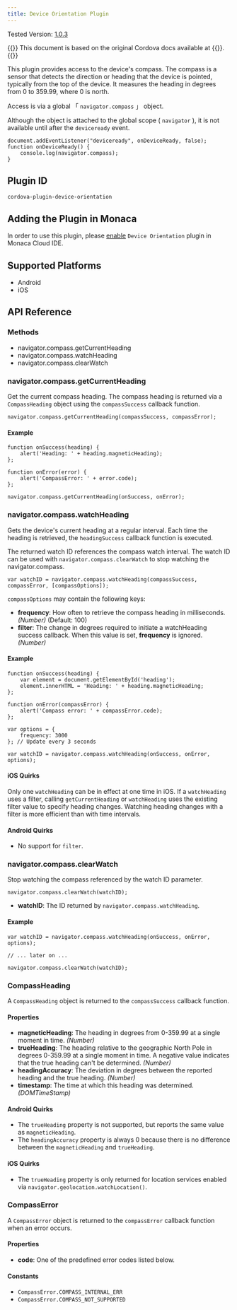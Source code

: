 ```yaml
---
title: Device Orientation Plugin
---
```


Tested Version:
[1.0.3](https://github.com/apache/cordova-plugin-device-orientation/releases/tag/1.0.3)

{{<note>}}
This document is based on the original Cordova docs available at {{<link title="Cordova Docs" href="https://github.com/apache/cordova-plugin-device-orientation">}}.
{{</note>}}

This plugin provides access to the device's compass. The compass is a
sensor that detects the direction or heading that the device is pointed,
typically from the top of the device. It measures the heading in degrees
from 0 to 359.99, where 0 is north.

Access is via a global 「 `navigator.compass` 」 object.

Although the object is attached to the global scope ( `navigator` ), it
is not available until after the `deviceready` event.

    document.addEventListener("deviceready", onDeviceReady, false);
    function onDeviceReady() {
        console.log(navigator.compass);
    }

Plugin ID
---------

    cordova-plugin-device-orientation

Adding the Plugin in Monaca
---------------------------

In order to use this plugin, please [enable](/en/products_guide/monaca_ide/dependencies/cordova_plugin/#add-plugins)
`Device Orientation` plugin in Monaca Cloud IDE.

Supported Platforms
-------------------

-   Android
-   iOS

API Reference
-------------

### Methods

-   navigator.compass.getCurrentHeading
-   navigator.compass.watchHeading
-   navigator.compass.clearWatch

### navigator.compass.getCurrentHeading

Get the current compass heading. The compass heading is returned via a
`CompassHeading` object using the `compassSuccess` callback function.

    navigator.compass.getCurrentHeading(compassSuccess, compassError);

#### Example

    function onSuccess(heading) {
        alert('Heading: ' + heading.magneticHeading);
    };

    function onError(error) {
        alert('CompassError: ' + error.code);
    };

    navigator.compass.getCurrentHeading(onSuccess, onError);

### navigator.compass.watchHeading

Gets the device's current heading at a regular interval. Each time the
heading is retrieved, the `headingSuccess` callback function is
executed.

The returned watch ID references the compass watch interval. The watch
ID can be used with `navigator.compass.clearWatch` to stop watching the
navigator.compass.

    var watchID = navigator.compass.watchHeading(compassSuccess, compassError, [compassOptions]);

`compassOptions` may contain the following keys:

-   **frequency**: How often to retrieve the compass heading in
    milliseconds. *(Number)* (Default: 100)
-   **filter**: The change in degrees required to initiate a
    watchHeading success callback. When this value is set, **frequency**
    is ignored. *(Number)*

#### Example

    function onSuccess(heading) {
        var element = document.getElementById('heading');
        element.innerHTML = 'Heading: ' + heading.magneticHeading;
    };

    function onError(compassError) {
        alert('Compass error: ' + compassError.code);
    };

    var options = {
        frequency: 3000
    }; // Update every 3 seconds

    var watchID = navigator.compass.watchHeading(onSuccess, onError, options);

#### iOS Quirks

Only one `watchHeading` can be in effect at one time in iOS. If a
`watchHeading` uses a filter, calling `getCurrentHeading` or
`watchHeading` uses the existing filter value to specify heading
changes. Watching heading changes with a filter is more efficient than
with time intervals.

#### Android Quirks

-   No support for `filter`.

### navigator.compass.clearWatch

Stop watching the compass referenced by the watch ID parameter.

    navigator.compass.clearWatch(watchID);

-   **watchID**: The ID returned by `navigator.compass.watchHeading`.

#### Example

    var watchID = navigator.compass.watchHeading(onSuccess, onError, options);

    // ... later on ...

    navigator.compass.clearWatch(watchID);

### CompassHeading

A `CompassHeading` object is returned to the `compassSuccess` callback
function.

#### Properties

-   **magneticHeading**: The heading in degrees from 0-359.99 at a
    single moment in time. *(Number)*
-   **trueHeading**: The heading relative to the geographic North Pole
    in degrees 0-359.99 at a single moment in time. A negative value
    indicates that the true heading can't be determined. *(Number)*
-   **headingAccuracy**: The deviation in degrees between the reported
    heading and the true heading. *(Number)*
-   **timestamp**: The time at which this heading was determined.
    *(DOMTimeStamp)*

#### Android Quirks

-   The `trueHeading` property is not supported, but reports the same
    value as `magneticHeading`.
-   The `headingAccuracy` property is always 0 because there is no
    difference between the `magneticHeading` and `trueHeading`.

#### iOS Quirks

-   The `trueHeading` property is only returned for location services
    enabled via `navigator.geolocation.watchLocation()`.

### CompassError

A `CompassError` object is returned to the `compassError` callback
function when an error occurs.

#### Properties

-   **code**: One of the predefined error codes listed below.

#### Constants

-   `CompassError.COMPASS_INTERNAL_ERR`
-   `CompassError.COMPASS_NOT_SUPPORTED`

